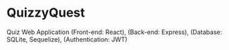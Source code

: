 # QuizzyQuest
Quiz Web Application (Front-end: React), (Back-end: Express), (Database: SQLite, Sequelize), (Authentication: JWT)
